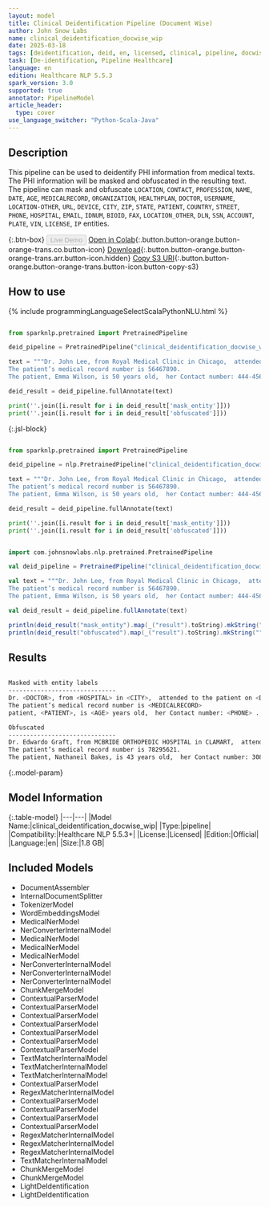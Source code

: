 ```yaml
---
layout: model
title: Clinical Deidentification Pipeline (Document Wise)
author: John Snow Labs
name: clinical_deidentification_docwise_wip
date: 2025-03-18
tags: [deidentification, deid, en, licensed, clinical, pipeline, docwise]
task: [De-identification, Pipeline Healthcare]
language: en
edition: Healthcare NLP 5.5.3
spark_version: 3.0
supported: true
annotator: PipelineModel
article_header:
  type: cover
use_language_switcher: "Python-Scala-Java"
---
```


## Description

This pipeline can be used to deidentify PHI information from medical texts. The PHI information will be masked and obfuscated in the resulting text.
The pipeline can mask and obfuscate `LOCATION`, `CONTACT`, `PROFESSION`, `NAME`, `DATE`, `AGE`, `MEDICALRECORD`, `ORGANIZATION`, `HEALTHPLAN`, `DOCTOR`, `USERNAME`,
`LOCATION-OTHER`, `URL`, `DEVICE`, `CITY`, `ZIP`, `STATE`, `PATIENT`, `COUNTRY`, `STREET`, `PHONE`, `HOSPITAL`, `EMAIL`, `IDNUM`, `BIOID`, `FAX`, `LOCATION_OTHER`, `DLN`,
`SSN`, `ACCOUNT`, `PLATE`, `VIN`, `LICENSE`, `IP` entities.

{:.btn-box}
<button class="button button-orange" disabled>Live Demo</button>
[Open in Colab](https://colab.research.google.com/github/JohnSnowLabs/spark-nlp-workshop/blob/master/healthcare-nlp/07.0.Pretrained_Clinical_Pipelines.ipynb){:.button.button-orange.button-orange-trans.co.button-icon}
[Download](https://s3.amazonaws.com/auxdata.johnsnowlabs.com/clinical/models/clinical_deidentification_docwise_wip_en_5.5.3_3.0_1742336991639.zip){:.button.button-orange.button-orange-trans.arr.button-icon.hidden}
[Copy S3 URI](s3://auxdata.johnsnowlabs.com/clinical/models/clinical_deidentification_docwise_wip_en_5.5.3_3.0_1742336991639.zip){:.button.button-orange.button-orange-trans.button-icon.button-copy-s3}

## How to use



<div class="tabs-box" markdown="1">
{% include programmingLanguageSelectScalaPythonNLU.html %}
  
```python

from sparknlp.pretrained import PretrainedPipeline

deid_pipeline = PretrainedPipeline("clinical_deidentification_docwise_wip", "en", "clinical/models")

text = """Dr. John Lee, from Royal Medical Clinic in Chicago,  attended to the patient on 11/05/2024.
The patient’s medical record number is 56467890.
The patient, Emma Wilson, is 50 years old,  her Contact number: 444-456-7890 ."""

deid_result = deid_pipeline.fullAnnotate(text)

print(''.join([i.result for i in deid_result['mask_entity']]))
print(''.join([i.result for i in deid_result['obfuscated']]))


```

{:.jsl-block}
```python

from sparknlp.pretrained import PretrainedPipeline

deid_pipeline = nlp.PretrainedPipeline("clinical_deidentification_docwise_wip", "en", "clinical/models")

text = """Dr. John Lee, from Royal Medical Clinic in Chicago,  attended to the patient on 11/05/2024.
The patient’s medical record number is 56467890.
The patient, Emma Wilson, is 50 years old,  her Contact number: 444-456-7890 ."""

deid_result = deid_pipeline.fullAnnotate(text)

print(''.join([i.result for i in deid_result['mask_entity']]))
print(''.join([i.result for i in deid_result['obfuscated']]))


```
```scala

import com.johnsnowlabs.nlp.pretrained.PretrainedPipeline

val deid_pipeline = PretrainedPipeline("clinical_deidentification_docwise_wip", "en", "clinical/models")

val text = """Dr. John Lee, from Royal Medical Clinic in Chicago,  attended to the patient on 11/05/2024.
The patient’s medical record number is 56467890.
The patient, Emma Wilson, is 50 years old,  her Contact number: 444-456-7890 ."""

val deid_result = deid_pipeline.fullAnnotate(text)

println(deid_result("mask_entity").map(_("result").toString).mkString(""))
println(deid_result("obfuscated").map(_("result").toString).mkString(""))


```
</div>

## Results

```bash

Masked with entity labels
------------------------------
Dr. <DOCTOR>, from <HOSPITAL> in <CITY>,  attended to the patient on <DATE>.
The patient’s medical record number is <MEDICALRECORD>
patient, <PATIENT>, is <AGE> years old,  her Contact number: <PHONE> .

Obfuscated
------------------------------
Dr. Edwardo Graft, from MCBRIDE ORTHOPEDIC HOSPITAL in CLAMART,  attended to the patient on 14/06/2024.
The patient’s medical record number is 78295621.
The patient, Nathaneil Bakes, is 43 years old,  her Contact number: 308-657-8469 .

```

{:.model-param}
## Model Information

{:.table-model}
|---|---|
|Model Name:|clinical_deidentification_docwise_wip|
|Type:|pipeline|
|Compatibility:|Healthcare NLP 5.5.3+|
|License:|Licensed|
|Edition:|Official|
|Language:|en|
|Size:|1.8 GB|

## Included Models

- DocumentAssembler
- InternalDocumentSplitter
- TokenizerModel
- WordEmbeddingsModel
- MedicalNerModel
- NerConverterInternalModel
- MedicalNerModel
- MedicalNerModel
- MedicalNerModel
- NerConverterInternalModel
- NerConverterInternalModel
- NerConverterInternalModel
- ChunkMergeModel
- ContextualParserModel
- ContextualParserModel
- ContextualParserModel
- ContextualParserModel
- ContextualParserModel
- ContextualParserModel
- ContextualParserModel
- TextMatcherInternalModel
- TextMatcherInternalModel
- TextMatcherInternalModel
- ContextualParserModel
- RegexMatcherInternalModel
- ContextualParserModel
- ContextualParserModel
- ContextualParserModel
- ContextualParserModel
- RegexMatcherInternalModel
- RegexMatcherInternalModel
- RegexMatcherInternalModel
- TextMatcherInternalModel
- ChunkMergeModel
- ChunkMergeModel
- LightDeIdentification
- LightDeIdentification
